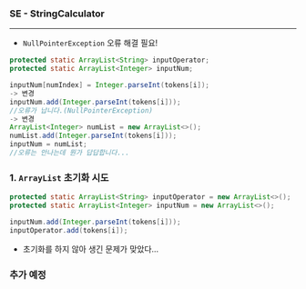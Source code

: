 ### SE - StringCalculator

---

- `NullPointerException` 오류 해결 필요!

```java
protected static ArrayList<String> inputOperator;
protected static ArrayList<Integer> inputNum;

inputNum[numIndex] = Integer.parseInt(tokens[i]);
-> 변경
inputNum.add(Integer.parseInt(tokens[i]));
//오류가 납니다.(NullPointerException)
-> 변경
ArrayList<Integer> numList = new ArrayList<>();
numList.add(Integer.parseInt(tokens[i]));
inputNum = numList;
//오류는 안나는데 뭔가 답답합니다...
```

### 1. `ArrayList` **초기화 시도**

```java
protected static ArrayList<String> inputOperator = new ArrayList<>();
protected static ArrayList<Integer> inputNum = new ArrayList<>();

inputNum.add(Integer.parseInt(tokens[i]));
inputOperator.add(tokens[i]);
```

- 초기화를 하지 않아 생긴 문제가 맞았다…

### 추가 예정
